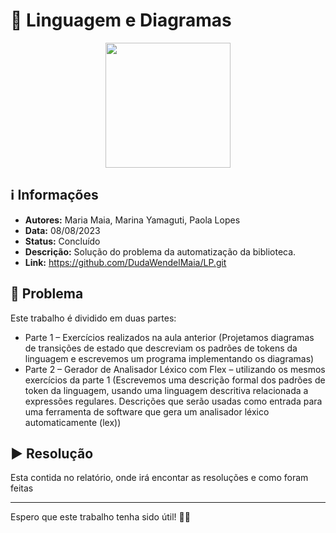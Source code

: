 # 🔎 Linguagem e Diagramas

<div align="center"> 
<img width="200" height="200" src="https://media.tenor.com/mqvLadAFFtMAAAAi/thinking-about-question-mark.gif">
</div>

## ℹ️ Informações
- **Autores:** Maria Maia, Marina Yamaguti, Paola Lopes
- **Data:** 08/08/2023
- **Status:** Concluído
- **Descrição:** Solução do problema da automatização da biblioteca.
- **Link:** https://github.com/DudaWendelMaia/LP.git

## 🎯 Problema

Este trabalho é dividido em duas partes:
- Parte 1 – Exercícios realizados na aula anterior (Projetamos diagramas de transições de
estado que descreviam os padrões de tokens da linguagem e escrevemos um programa
implementando os diagramas)
- Parte 2 – Gerador de Analisador Léxico com Flex – utilizando os mesmos exercícios da
parte 1 (Escrevemos uma descrição formal dos padrões de token da linguagem, usando
uma linguagem descritiva relacionada a expressões regulares. Descrições que serão
usadas como entrada para uma ferramenta de software que gera um analisador léxico
automaticamente (lex))

## ▶️ Resolução
Esta contida no relatório, onde irá encontar as resoluções e como foram feitas

---

Espero que este trabalho tenha sido útil! 🚀🌟

